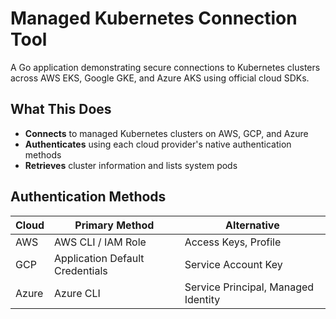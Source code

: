 # Managed Kubernetes Connection Tool

A Go application demonstrating secure connections to Kubernetes clusters across AWS EKS, Google GKE, and Azure AKS using official cloud SDKs.

## What This Does

- **Connects** to managed Kubernetes clusters on AWS, GCP, and Azure
- **Authenticates** using each cloud provider's native authentication methods
- **Retrieves** cluster information and lists system pods


## Authentication Methods

| Cloud | Primary Method | Alternative |
|-------|---------------|-------------|
| AWS | AWS CLI / IAM Role | Access Keys, Profile |
| GCP | Application Default Credentials | Service Account Key |
| Azure | Azure CLI | Service Principal, Managed Identity |
